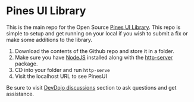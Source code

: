 # Pines UI Library

This is the main repo for the Open Source <a href="https://devdojo.com/pines" target="_blank">Pines UI Library</a>. This repo is simple to setup and get running on your local if you wish to submit a fix or make some additions to the library.

1. Download the contents of the Github repo and store it in a folder.
2. Make sure you have <a href="https://nodejs.org/" target="_blank">NodeJS</a> installed along with the <a href="https://www.npmjs.com/package/http-server" target="_blank">http-server</a> package.
3. CD into your folder and run `http-serve` 
4. Visit the localhost URL to see PinesUI

Be sure to visit <a href="https://devdojo.com/questions" target="_blank">DevDojo discussions</a> section to ask questions and get assistance.
